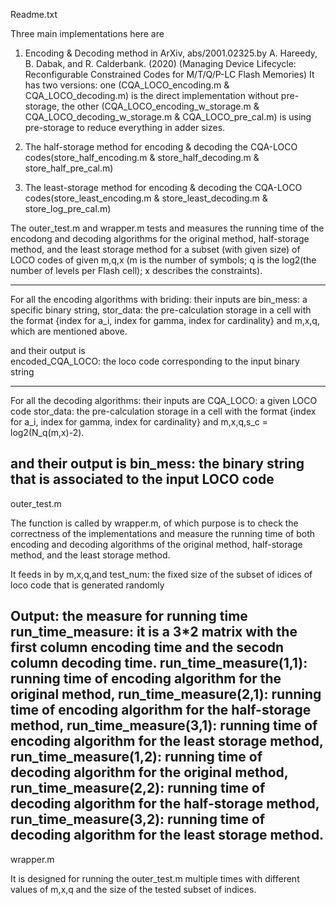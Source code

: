 Readme.txt

Three main implementations here are

1. Encoding & Decoding method in ArXiv, abs/2001.02325.by A. Hareedy, B. Dabak, and R. Calderbank. (2020) (Managing Device Lifecycle: Reconfigurable Constrained Codes for M/T/Q/P-LC Flash Memories) It has two versions: one (CQA_LOCO_encoding.m & CQA_LOCO_decoding.m) is the direct implementation without pre-storage, the other (CQA_LOCO_encoding_w_storage.m & CQA_LOCO_decoding_w_storage.m & CQA_LOCO_pre_cal.m) is using pre-storage to reduce everything in adder sizes.

2. The half-storage method for encoding & decoding the CQA-LOCO codes(store_half_encoding.m & store_half_decoding.m & store_half_pre_cal.m)

3. The least-storage method for encoding & decoding the CQA-LOCO codes(store_least_encoding.m & store_least_decoding.m & store_log_pre_cal.m)

The outer_test.m and wrapper.m tests and measures the running time of the encodong and decoding algorithms for the original method, half-storage method, and the least storage method for a subset (with given size) of LOCO codes of given m,q,x (m is the number of symbols; q is the log2(the number of levels per Flash cell); x describes the constraints).

-----------------------------------------------------------------------
For all the encoding algorithms with briding:
their inputs are 
bin_mess: a specific binary string,
stor_data: the pre-calculation storage in a cell with the format {index for a_i, index for gamma, index for cardinality}
and m,x,q, which are mentioned above.

and their output is  
encoded_CQA_LOCO: the loco code corresponding to the input binary string

------------------------------------------------------------------------
For all the decoding algorithms:
their inputs are 
CQA_LOCO: a given LOCO code
stor_data: the pre-calculation storage in a cell with the format {index for a_i, index for gamma, index for cardinality}
and m,x,q,s_c = log2(N_q(m,x)-2).

and their output is
bin_mess: the binary string that is associated to the input LOCO code
------------------------------------------------------------------------
outer_test.m

The function is called by wrapper.m, of which purpose is to check the correctness of the implementations and measure the running time of both encoding and decoding algorithms of the original method, half-storage method, and the least storage method.

It feeds in by m,x,q,and 
test_num: the fixed size of the subset of idices of loco code that is generated randomly

Output: the measure for running time 
run_time_measure: it is a 3*2 matrix with the first column encoding time and the secodn column decoding time.
run_time_measure(1,1): running time of encoding algorithm for the original method,
run_time_measure(2,1): running time of encoding algorithm for the half-storage method, 
run_time_measure(3,1): running time of encoding algorithm for the least storage method,
run_time_measure(1,2): running time of decoding algorithm for the original method,
run_time_measure(2,2): running time of decoding algorithm for the half-storage method, 
run_time_measure(3,2): running time of decoding algorithm for the least storage method.
------------------------------------------------------------------------
wrapper.m

It is designed for running the outer_test.m multiple times with different values of m,x,q and the size of the tested subset of indices.







